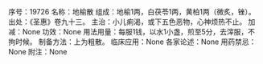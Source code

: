 序号：19726
名称：地榆散
组成：地榆1两，白茯苓1两，黄柏1两（微炙，锉）。
出处：《圣惠》卷九十三。
主治：小儿痢渴，或下五色恶物，心神烦热不止。
加减：None
功效：None
用法用量：每服1钱，以水1小盏，煎至5分，去滓服，不拘时候。
制备方法：上为粗散。
临床应用：None
各家论述：None
用药禁忌：None
附注：None
